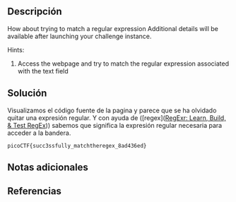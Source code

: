## Descripción
How about trying to match a regular expression
Additional details will be available after launching your challenge instance.

Hints:
1. Access the webpage and try to match the regular expression associated with the text field

## Solución 

Visualizamos el código fuente de la pagina y parece que se ha olvidado quitar una expresión regular. Y con ayuda de ([regex]([RegExr: Learn, Build, & Test RegEx](https://regexr.com/))) sabemos que significa la expresión regular necesaria para acceder a la bandera.


~~~
picoCTF{succ3ssfully_matchtheregex_8ad436ed}
~~~
## Notas adicionales 
## Referencias